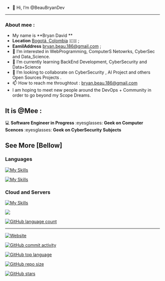 - 👋 Hi, I’m @BeauBryanDev
---
### About mee :

- My name is **Bryan David **
- **Location**  <a href="https://www.google.com/maps/search/bogot%C3%A1/@4.6486259,-74.2478946,11z" target="_blank">Bogotá, Colombia</a> 🇨🇴 ;
- **EamilAddress** [ bryan.beau.186@gmail.com](mailto:bryan.beau.186@gmail.com ) ;
- 👀 I’m interested in WebProgramming, ComputerS Netowrks, CyberSec and Data_Science.
- 🌱 I’m currently learning BackEnd Development, CyberSecurity and Data+Science
- 💞️ I’m looking to collaborate on CyberSecurity , AI Project and others Open Sources Projects . 
- 📫 How to reach me throughtout : bryan.beau.186@gmail.com 
- I am hoping to meet new people around the DevOps + Community in order to go beyond my Scope Dreams. 

## It is @Mee :

:computer: **Software Engineer in Progress**
:eyesglasses: **Geek on Computer Scences**
:eyesglasses: **Geek on CyberSecurity Subjects**

## See More [Bellow]

### Languages

[![My Skills](https://skillicons.dev/icons?i=js,html,css,ts,php,bash,cpp,c,python,java)](https://skillicons.dev)

[![My Skills](https://skillicons.dev/icons?i=mongodb,mysql,nodejs,linux)](https://skillicons.dev)

### Cloud and Servers 
[![My Skills](https://skillicons.dev/icons?i=aws,linux,kali,debian)](https://skillicons.dev)

<p><a href="https://skillicons.dev">
    <img src="https://skillicons.dev/icons?i=git,kubernetes,docker,c,vim" />
</p>


![GitHub language count](https://img.shields.io/github/languages/count/BeauBryanDev/PlayGround)


---

![Website](https://img.shields.io/website?url=https%3A%2F%2Fbeabu.lapithel.com%2Fmee)


![GitHub commit activity](https://img.shields.io/github/commit-activity/w/BeauBryanDev/beastGame)


![GitHub top language](https://img.shields.io/github/languages/top/BryanBeauDev/PlayGround)

![GitHub repo size](https://img.shields.io/github/repo-size/BeauBryanDev/PlayGround)

![GitHub stars](https://img.shields.io/github/stars/beauBryanDev/PlayGround?style=social)



<!---
BeauBryanDev/BeauBryanDev is a ✨ special ✨ repository because its `README.md` (this file) appears on your GitHub profile.
You can click the Preview link to take a look at your changes.
--->
